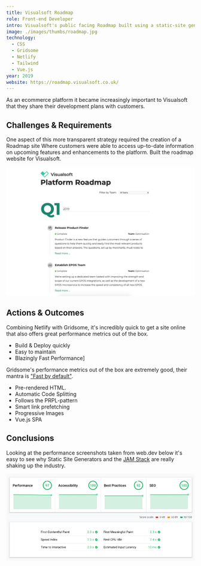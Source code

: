 ```yaml
---
title: Visualsoft Roadmap
role: Front-end Developer
intro: Visualsoft's public facing Roadmap built using a static-site generator and Netlify.
image: ./images/thumbs/roadmap.jpg
technology:
  - CSS
  - Gridsome
  - Netlify
  - Tailwind
  - Vue.js
year: 2019
website: https://roadmap.visualsoft.co.uk/
---
```


As an ecommerce platform it became increasingly important to Visualsoft that they share their development plans with customers.

## Challenges & Requirements
One aspect of this more transparent strategy required the creation of a Roadmap site Where customers were able to access up-to-date information on upcoming features and enhancements to the platform.
Built the roadmap website for Visualsoft.

[![Screenshot of Visualsoft's Roadmap site](./images/roadmap.jpg)](./images/roadmap.jpg)

## Actions & Outcomes

Combining Netlify with Gridsome, it's incredibly quick to get a site online that also offers great performance metrics out of the box.

* Build & Deploy quickly
* Easy to maintain
* Blazingly Fast Performance]

Gridsome's performance metrics out of the box are extremely good, their mantra is ["Fast by default"](https://gridsome.org/docs/fast-by-default/). 

* Pre-rendered HTML.
* Automatic Code Splitting
* Follows the PRPL-pattern
* Smart link prefetching
* Progressive Images
* Vue.js SPA

## Conclusions
Looking at the performance screenshots taken from web.dev below it's easy to see why Static Site Generators and the [JAM Stack](https://jamstack.org/) are really shaking up the industry.

[![Screenshot of the Buildmate web application](./images/roadmap_performance.png)](./images/roadmap_performance.png)
